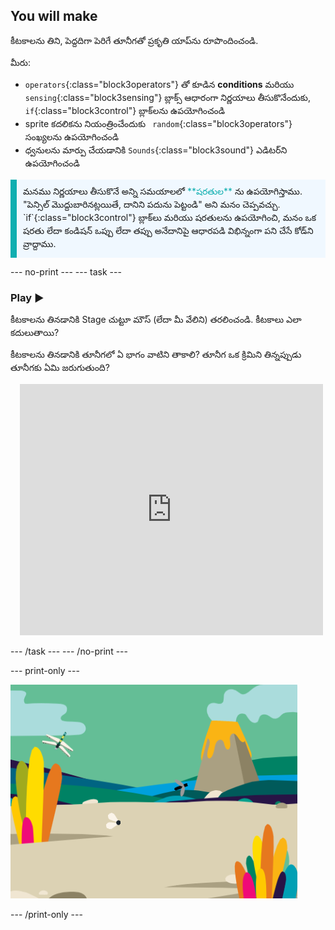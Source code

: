 ## You will make

కీటకాలను తిని, పెద్దదిగా పెరిగే తూనీగతో ప్రకృతి యాప్‌ను రూపొందించండి.

మీరు:
+ `operators`{:class="block3operators"} తో కూడిన **conditions** మరియు `sensing`{:class="block3sensing"} బ్లాక్స్ ఆధారంగా నిర్ణయాలు తీసుకొనేందుకు, `if`{:class="block3control"} బ్లాక్‌లను ఉపయోగించండి
+ sprite కదలికను నియంత్రించేందుకు ` random`{:class="block3operators"} సంఖ్యలను ఉపయోగించండి
+ ధ్వనులను మార్పు చేయడానికి `Sounds`{:class="block3sound"} ఎడిటర్‌ని ఉపయోగించండి

<p style="border-left: solid; border-width:10px; border-color: #0faeb0; background-color: aliceblue; padding: 10px;">
మనము నిర్ణయాలు తీసుకొనే అన్ని సమయాలలో <span style="color: #0faeb0">**షరతుల**</span> ను ఉపయోగిస్తాము. "పెన్సిల్ మొద్దుబారినట్లయితే, దానిని పదును పెట్టండి" అని మనం చెప్పవచ్చు. `if`{:class="block3control"} బ్లాక్‌లు మరియు షరతులను ఉపయోగించి, మనం ఒక షరతు లేదా కండిషన్ ఒప్పు లేదా తప్పు అనేదానిపై ఆధారపడి విభిన్నంగా పని చేసే కోడ్‌ని వ్రాద్దాము.</p>

--- no-print --- --- task ---

### Play ▶️
<div style="display: flex; flex-wrap: wrap">
<div style="flex-basis: 175px; flex-grow: 1">  
కీటకాలను తినడానికి Stage చుట్టూ మౌస్ (లేదా మీ వేలిని) తరలించండి. కీటకాలు ఎలా కదులుతాయి?

కీటకాలను తినడానికి తూనీగలో ఏ భాగం వాటిని తాకాలి? తూనీగ ఒక క్రిమిని తిన్నప్పుడు తూనీగకు ఏమి జరుగుతుంది?
</div>
<div class="scratch-preview" style="margin-left: 15px;">
  <iframe allowtransparency="true" width="485" height="402" src="https://scratch.mit.edu/projects/embed/521688740/?autostart=false" frameborder="0"></iframe>
</div>
</div>

--- /task --- --- /no-print ---

--- print-only ---

![పూర్తయిన ప్రాజెక్ట్](images/showcase_static.png)

--- /print-only ---
